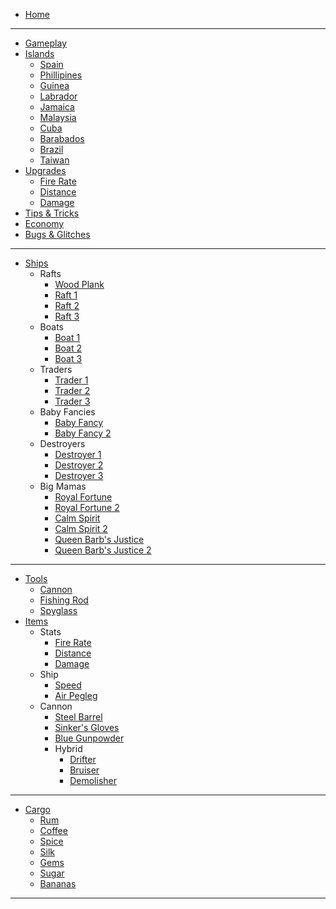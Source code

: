 
- [Home](/)

--- 
* [Gameplay](/gameplay.md)
* [Islands](/islands.md)
    * [Spain](/islands/spain.md)
    * [Phillipines](/islands/phillipines.md)
    * [Guinea](/islands/guinea.md)
    * [Labrador](/islands/labrador.md)
    * [Jamaica](/islands/jamaica.md)
    * [Malaysia](/islands/malaysia.md)
    * [Cuba](/islands/cuba.md)
    * [Barabados](/islands/barabados.md)
    * [Brazil](/islands/brazil.md)
    * [Taiwan](/islands/taiwan.md)
* [Upgrades](/upgrades.md)
    * [Fire Rate](/upgrades/firerate.md)
    * [Distance](/upgrades/distance.md)
    * [Damage](/upgrades/damage.md)
* [Tips & Tricks](/tips.md)
* [Economy](/economy.md)
* [Bugs & Glitches](/bugs.md)
---
* [Ships](/ships.md)
    * Rafts
        * [Wood Plank](/ships/woodplank.md)
        * [Raft 1](/ships/raft1.md)
        * [Raft 2](/ships/raft2.md)
        * [Raft 3](/ships/raft3.md)
    * Boats
        * [Boat 1](/ships/boat1.md)
        * [Boat 2](/ships/boat2.md)
        * [Boat 3](/ships/boat3.md)
    * Traders
        * [Trader 1](/ships/trader1.md)
        * [Trader 2](/ships/trader2.md)
        * [Trader 3](/ships/trader3.md)
    * Baby Fancies
        * [Baby Fancy](/ships/babyfancy1.md)
        * [Baby Fancy 2](/ships/babyfancy2.md)
    * Destroyers
        * [Destroyer 1](/ships/destroyer1.md)
        * [Destroyer 2](/ships/destroyer2.md)
        * [Destroyer 3](/ships/destroyer3.md)
    * Big Mamas
        * [Royal Fortune](/ships/royalfortune.md)
        * [Royal Fortune 2](/ships/royalfortune2.md)
        * [Calm Spirit](/ships/calmspirit.md)
        * [Calm Spirit 2](/ships/calmspirit2.md)
        * [Queen Barb's Justice](/ships/qbj.md)
        * [Queen Barb's Justice 2](/ships/qbj2.md)
---
* [Tools](/tools.md)
    * [Cannon](/tools/cannon.md)
    * [Fishing Rod](/tools/fishingrod.md)
    * [Spyglass](/tools/spyglass.md)
* [Items](/items.md)
    * Stats
        * [Fire Rate](/items/stats/firerate.md)
        * [Distance](/items/stats/distance.md)
        * [Damage](/items/stats/damage.md)
    * Ship
        * [Speed](/items/ship/speed.md)
        * [Air Pegleg](/items/ship/airpegleg.md)
    * Cannon
        * [Steel Barrel](/items/cannon/steelbarrel.md)
        * [Sinker's Gloves](/items/cannon/sinkersgloves.md)
        * [Blue Gunpowder](/items/cannon/bluegunpowder.md)
        * Hybrid
            * [Drifter](/items/cannon/hybrid/drifter.md)
            * [Bruiser](/items/cannon/hybrid/bruiser.md)
            * [Demolisher](/items/cannon/hybrid/demolisher.md)
---
* [Cargo](/cargo.md)
    * [Rum](/cargo/rum.md)
    * [Coffee](/cargo/coffee.md)
    * [Spice](/cargo/spice.md)
    * [Silk](/cargo/silk.md)
    * [Gems](/cargo/gems.md)
    * [Sugar](/cargo/sugar.md)
    * [Bananas](/cargo/bananas.md)
---